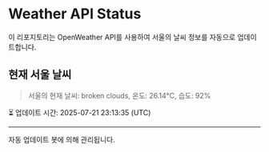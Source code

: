 
# Weather API Status

이 리포지토리는 OpenWeather API를 사용하여 서울의 날씨 정보를 자동으로 업데이트합니다.

## 현재 서울 날씨
> 서울의 현재 날씨: broken clouds, 온도: 26.14°C, 습도: 92%

⏳ 업데이트 시간: 2025-07-21 23:13:35 (UTC)

---
자동 업데이트 봇에 의해 관리됩니다.
